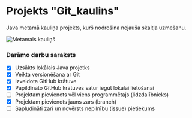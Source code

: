 # Projekts "Git_kaulins"
Java metamā kauliņa projekts, kurš nodrošina nejauša skaitļa uzmešanu.

![Metamais kauliņš](https://encrypted-tbn0.gstatic.com/images?q=tbn:ANd9GcStJiKlvCYwrGK-bTi87jRNpmMjyDiUof6pktSdBGpDkQ&s)

### **Darāmo darbu saraksts**
- [x] Uzsākts lokālais Java projetks
- [x] Veikta versionēšana ar Git
- [x] Izveidota GitHub krātuve
- [x] Papildināto GitHub krātuves satur iegūt lokālai lietošanai
- [ ] Projektam pievienots vēl viens programmētajs (lidzdalībnieks)
- [x] Projektam pievienots jauns zars (branch)
- [ ] Sapludināti zari un novērsts nepilnību (issue) pietiekums
